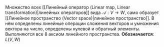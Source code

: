Множество всех [[Линейный оператор (Linear map, Linear transformation)|линейных операторов]] вида $\mathcal A: V \rightarrow W$, само образует [[Линейное пространство (Vector space)|линейное пространство]]. В нём определены линейные операции сложения векторов и умножения вектора на число, определены нулевой и обратный элементы. Выполняются все 8 аксиом линейного пространства. **Обозначается**: $L(V, W)$